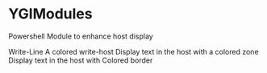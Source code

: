 # YGIModules
Powershell Module to enhance host display

Write-Line
  A colored write-host
  Display text in the host with a colored zone
  Display text in the host with Colored border
  
